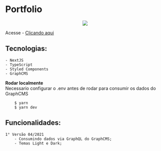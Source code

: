 # Portfolio

<p align="center" width="300px">
   <img src="./.github/demo.gif" />
</p>

Acesse - [Clicando aqui](https://lucasmaximiano-dev.vercel.app/)

## Tecnologias:

    - NextJS
    - TypeScript
    - Styled Components
    - GraphCMS

**Rodar localmente**  
Necessario configurar o .env antes de rodar para consumir os dados do GraphCMS

```
    $ yarn
    $ yarn dev
```

## Funcionalidades:

    1° Versão 04/2021
        - Consumindo dados via GraphQL do GraphCMS;
        - Temas Light e Dark;
